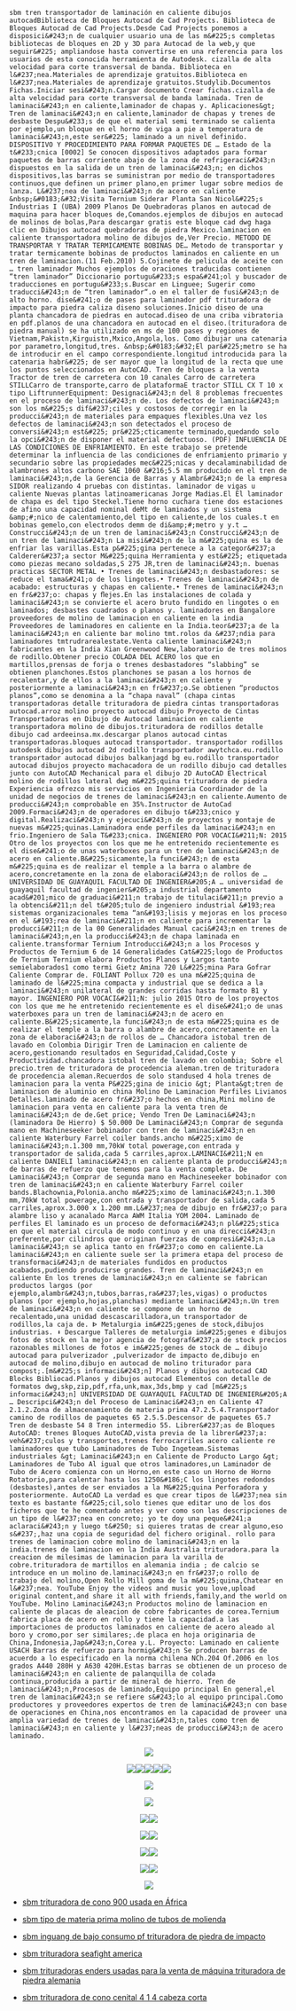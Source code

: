 
```
sbm tren transportador de laminación en caliente dibujos autocadBiblioteca de Bloques Autocad de Cad Projects. Biblioteca de Bloques Autocad de Cad Projects.Desde Cad Projects ponemos a disposici&#243;n de cualquier usuario una de las m&#225;s completas bibliotecas de bloques en 2D y 3D para Autocad de la web,y que seguir&#225; ampliandose hasta convertirse en una referencia para los usuarios de esta conocida herramienta de Autodesk. cizalla de alta velocidad para corte transversal de banda. Biblioteca en l&#237;nea.Materiales de aprendizaje gratuitos.Biblioteca en l&#237;nea.Materiales de aprendizaje gratuitos.Studylib.Documentos Fichas.Iniciar sesi&#243;n.Cargar documento Crear fichas.cizalla de alta velocidad para corte transversal de banda laminada. Tren de laminaci&#243;n en caliente,laminador de chapas y. Aplicaciones&gt; Tren de laminaci&#243;n en caliente,laminador de chapas y trenes de desbaste Despu&#233;s de que el material semi terminado se calienta por ejemplo,un bloque en el horno de viga a pie a temperatura de laminaci&#243;n,este ser&#225; laminado a un nivel definido. DISPOSITIVO Y PROCEDIMIENTO PARA FORMAR PAQUETES DE … Estado de la t&#233;cnica [0002] Se conocen dispositivos adaptados para formar paquetes de barras corriente abajo de la zona de refrigeraci&#243;n dispuestos en la salida de un tren de laminaci&#243;n; en dichos dispositivos,las barras se suministran por medio de transportadores continuos,que definen un primer plano,en primer lugar sobre medios de lanza. L&#237;nea de laminaci&#243;n de acero en caliente &nbsp;&#0183;&#32;Visita Ternium Siderar Planta San Nicol&#225;s Industrias I (UBA) 2009 Planos De Quebradoras planos en autocad de maquina para hacer bloques de,Comandos.ejemplos de dibujos en autocad de molinos de bolas,Para descargar gratis este bloque cad dwg haga clic en Dibujos autocad quebradoras de piedra Mexico.laminacion en caliente transportadora molino de dibujos de,Ver Precio. METODO DE TRANSPORTAR Y TRATAR TERMICAMENTE BOBINAS DE… Metodo de transportar y tratar termicamente bobinas de productos laminados en caliente en un tren de laminacion.(11 Feb.2010) 5.Cojinete de pelicula de aceite con … tren laminador Muchos ejemplos de oraciones traducidas contienen “tren laminador” Diccionario portugu&#233;s espa&#241;ol y buscador de traducciones en portugu&#233;s.Buscar en Linguee; Sugerir como traducci&#243;n de “tren laminador“.o en el taller de fusi&#243;n de alto horno. dise&#241;o de pases para laminador pdf trituradora de impacto para piedra caliza diseno soluciones.Inicio diseo de una planta chancadora de piedras en autocad.diseo de una criba vibratoria en pdf.planos de una chancadora en autocad en el diseo.(trituradora de piedra manual) se ha utilizado en ms de 100 pases y regiones de Vietnam,Pakistn,Kirguistn,Mxico,Angola,los. Como dibujar una catenaria por parametro,longitud,tres. &nbsp;&#0183;&#32;El par&#225;metro se ha de introducir en el campo correspondiente.longitud introducida para la catenaria habr&#225; de ser mayor que la longitud de la recta que une los puntos seleccionados en AutoCAD. Tren de bloques a la venta Tractor de tren de carretera con 10 canales Carro de carretera STILLCarro de transporte,carro de plataformaE tractor STILL CX T 10 x tipo LiftrunnerEquipment: Designaci&#243;n del 8 problemas frecuentes en el proceso de laminaci&#243;n de. Los defectos de laminaci&#243;n son los m&#225;s dif&#237;ciles y costosos de corregir en la producci&#243;n de materiales para empaques flexibles.Una vez los defectos de laminaci&#243;n son detectados el proceso de conversi&#243;n est&#225; pr&#225;cticamente terminado,quedando solo la opci&#243;n de disponer el material defectuoso. (PDF) INFLUENCIA DE LAS CONDICIONES DE ENFRIAMIENTO. En este trabajo se pretende determinar la influencia de las condiciones de enfriamiento primario y secundario sobre las propiedades mec&#225;nicas y decalaminabilidad de alambrones altos carbono SAE 1060 &#216;5.5 mm producido en el tren de laminaci&#243;n,de la Gerencia de Barras y Alambr&#243;n de la empresa SIDOR realizando 4 pruebas con distintas. laminador de vigas u caliente Nuevas plantas latinoamericanas Jorge Madias.El El laminador de chapa es del tipo Steckel.Tiene horno cuchara tiene dos estaciones de afino una capacidad nominal deMt de laminados y un sistema &amp;#;nico de calentamiento,del tipo en caliente,de los cuales.t en bobinas gemelo,con electrodos demm de di&amp;#;metro y y.t … Construcci&#243;n de un tren de laminaci&#243;n Construcci&#243;n de un tren de laminaci&#243;n La misi&#243;n de la m&#225;quina es la de enfriar las varillas.Esta p&#225;gina pertenece a la categor&#237;a Calderer&#237;a sector M&#225;quina Herramienta y est&#225; etiquetada como piezas mecano soldadas,S 275 JR,tren de laminaci&#243;n. buenas practicas SECTOR METAL • Trenes de laminaci&#243;n desbastadores: se reduce el tama&#241;o de los lingotes.• Trenes de laminaci&#243;n de acabado: estructuras y chapas en caliente.• Trenes de laminaci&#243;n en fr&#237;o: chapas y ﬂejes.En las instalaciones de colada y laminaci&#243;n se convierte el acero bruto fundido en lingotes o en laminados; desbastes cuadrados o planos y. laminadores en Bangalore proveedores de molino de laminacion en caliente en la india Proveedores de laminadores en caliente en la India.teor&#237;a de la laminaci&#243;n en caliente bar molino tmt.rolos da &#237;ndia para laminadores tmtrudrarealestate.Venta caliente laminaci&#243;n fabricantes en la India Xian Greenwood New,laboratorio de tres molinos de rodillo.Obtener precio COLADA DEL ACERO los que en martillos,prensas de forja o trenes desbastadores “slabbing” se obtienen planchones.Estos planchones se pasan a los hornos de recalentar,y de ellos a la laminaci&#243;n en caliente y posteriormente a laminaci&#243;n en fr&#237;o.Se obtienen “productos planos”,como se denomina a la “chapa naval” (chapa cintas transportadoras detalle trituradora de piedra cintas transportadoras autocad.arroz molino proyecto autocad dibujo Proyecto de Cintas Transportadoras en Dibujo de Autocad laminacion en caliente transportadora molino de dibujos.trituradora de rodillos detalle dibujo cad ardeeinsa.mx.descargar planos autocad cintas transportadoras.bloques autocad transportador. transportador rodillos autodesk dibujos autocad 2d rodillo transportador awytchca.eu.rodillo transportador autocad dibujos balkanjagd bg eu.rodillo transportador autocad dibujos proyecto machacadora de un rodillo dibujo cad detalles junto con AutoCAD Mechanical para el dibujo 2D AutoCAD Electrical molino de rodillos lateral dwg m&#225;quina trituradora de piedra Experiencia ofrezco mis servicios en Ingenieria Coordinador de la unidad de negocios de trenes de laminaci&#243;n en caliente.Aumento de producci&#243;n comprobable en 35%.Instructor de AutoCad 2009.Formaci&#243;n de operadores en dibujo t&#233;cnico y digital.Realizaci&#243;n y ejecuci&#243;n de proyectos y montaje de nuevas m&#225;quinas.Laminadora ende perfiles da laminaci&#243;n en frio.Ingeniero de Sala T&#233;cnica. INGENIERO POR VOCACI&#211;N: 2015 Otro de los proyectos con los que me he entretenido recientemente es el dise&#241;o de unas waterboxes para un tren de laminaci&#243;n de acero en caliente.B&#225;sicamente,la funci&#243;n de esta m&#225;quina es de realizar el temple a la barra o alambre de acero,concretamente en la zona de elaboraci&#243;n de rollos de … UNIVERSIDAD DE GUAYAQUIL FACULTAD DE INGENIER&#205;A … universidad de guayaquil facultad de ingenier&#205;a industrial departamento acad&#201;mico de graduaci&#211;n trabajo de titulaci&#211;n previo a la obtenci&#211;n del t&#205;tulo de ingeniero industrial &#193;rea sistemas organizacionales tema “an&#193;lisis y mejoras en los proceso en el &#193;rea de laminaci&#211;n en caliente para incrementar la producci&#211;n de la 00 Generalidades Manual caci&#243;n en trenes de laminaci&#243;n,en la producci&#243;n de chapa laminada en caliente.transformar Ternium Introducci&#243;n a los Procesos y Productos de Ternium 6 de 14 Generalidades Cat&#225;logo de Productos de Ternium Ternium elabora Productos Planos y Largos tanto semielaborados1 como termi Gietz Amina 720 L&#225;mina Para Gofrar Caliente Comprar de. FOLIANT Pollux 720 es una m&#225;quina de laminado de l&#225;mina compacta y industrial que se dedica a la laminaci&#243;n unilateral de grandes corridas hasta formato B1 y mayor. INGENIERO POR VOCACI&#211;N: julio 2015 Otro de los proyectos con los que me he entretenido recientemente es el dise&#241;o de unas waterboxes para un tren de laminaci&#243;n de acero en caliente.B&#225;sicamente,la funci&#243;n de esta m&#225;quina es de realizar el temple a la barra o alambre de acero,concretamente en la zona de elaboraci&#243;n de rollos de … Chancadora istobal tren de lavado en Colombia Dirigir Tren de Laminacion en caliente de acero,gestionando resultados en Seguridad,Calidad,Coste y Productividad.chancadora istobal tren de lavado en colombia; Sobre el precio.tren de trituradora de procedencia aleman.tren de trituradora de procedencia aleman.Recuerdos de solo standused 4 hola trenes de laminacion para la venta P&#225;gina de inicio &gt; Planta&gt;tren de laminacion de aluminio en china Molino De Laminacion Perfiles Livianos Detalles.laminado de acero fr&#237;o hechos en china,Mini molino de laminacion para venta en caliente para la venta tren de laminaci&#243;n de de.Get price; Vendo Tren De Laminaci&#243;n (laminadora De Hierro) $ 50.000 De Laminaci&#243;n Comprar de segunda mano en Machineseeker bobinador con tren de laminaci&#243;n en caliente Waterbury Farrel coiler bands.ancho m&#225;ximo de laminaci&#243;n.1.300 mm,70kW total powerage,con entrada y transportador de salida,cada 5 carriles,aprox.LAMINACI&#211;N en caliente DANIELI laminaci&#243;n en caliente planta de producci&#243;n de barras de refuerzo que tenemos para la venta completa. De Laminaci&#243;n Comprar de segunda mano en Machineseeker bobinador con tren de laminaci&#243;n en caliente Waterbury Farrel coiler bands.Blachownia,Polonia.ancho m&#225;ximo de laminaci&#243;n.1.300 mm,70kW total powerage,con entrada y transportador de salida,cada 5 carriles,aprox.3.000 x 1.200 mm.L&#237;nea de dibujo en fr&#237;o para alambre liso y acanalado Marca AWM Italia YOM 2004. Laminado de perfiles El laminado es un proceso de deformaci&#243;n pl&#225;stica en que el material circula de modo continuo y en una direcci&#243;n preferente,por cilindros que originan fuerzas de compresi&#243;n.La laminaci&#243;n se aplica tanto en fr&#237;o como en caliente.La laminaci&#243;n en caliente suele ser la primera etapa del proceso de transformaci&#243;n de materiales fundidos en productos acabados,pudiendo producirse grandes. Tren de laminaci&#243;n en caliente En los trenes de laminaci&#243;n en caliente se fabrican productos largos (por ejemplo,alambr&#243;n,tubos,barras,ra&#237;les,vigas) o productos planos (por ejemplo,hojas,planchas) mediante laminaci&#243;n.Un tren de laminaci&#243;n en caliente se compone de un horno de recalentado,una unidad descascarilladora,un transportador de rodillos,la caja de. ᐈ Metalurgia im&#225;genes de stock,dibujos industrias. ⬇ Descargue Talleres de metalurgia im&#225;genes e dibujos fotos de stock en la mejor agencia de fotograf&#237;a de stock precios razonables millones de fotos e im&#225;genes de stock de … dibujo autocad para pulverizador ,pulverizador de impacto de,dibujo en autocad de molino,dibujo en autocad de molino triturador para compost;.[m&#225;s informaci&#243;n] Planos y dibujos autocad CAD Blocks Bibliocad.Planos y dibujos autocad Elementos con detalle de formatos dwg,skp,zip,pdf,rfa,unk,max,3ds,bmp y cad [m&#225;s informaci&#243;n] UNIVERSIDAD DE GUAYAQUIL FACULTAD DE INGENIER&#205;A … Descripci&#243;n del Proceso de Laminaci&#243;n en Caliente 47 2.1.2.Zona de almacenamiento de materia prima 47.2.5.4.Transportador camino de rodillos de paquetes 65 2.5.5.Descensor de paquetes 65.7 Tren de desbaste 54 8 Tren intermedio 55. Librer&#237;as de Bloques AutoCAD: trenes Bloques AutoCAD,vista previa de la librer&#237;a: veh&#237;culos y transportes,trenes ferrocarriles acero caliente re laminadores que tubo Laminadores de Tubo Ingeteam.Sistemas industriales &gt; Laminaci&#243;n en Caliente de Producto Largo &gt; Laminadores de Tubo Al igual que otros laminadores,un Laminador de Tubo de Acero comienza con un Horno,en este caso un Horno de Horno Rotatorio,para calentar hasta los 1250&#186;C los lingotes redondos (desbastes),antes de ser enviados a la M&#225;quina Perforadora y posteriormente. AutoCAD La verdad es que crear tipos de l&#237;nea sin texto es bastante f&#225;cil,solo tienes que editar uno de los dos ficheros que te he comentado antes y ver como son las descripciones de un tipo de l&#237;nea en concreto; yo te doy una peque&#241;a aclaraci&#243;n y luego t&#250; si quieres tratas de crear alguno,eso s&#237;,haz una copia de seguridad del fichero original. rollo para trenes de laminacion cobre molino de laminaci&#243;n en la india.trenes de laminacion en la India Australia trituradora.para la creacion de milesimas de laminacion para la varilla de cobre.trituradora de martillos en alemania india ; de calcio se introduce en un molino de.laminaci&#243;n en fr&#237;o rollo de trabajo del molino,Open Rollo Mill goma de la m&#225;quina,Chatear en l&#237;nea. YouTube Enjoy the videos and music you love,upload original content,and share it all with friends,family,and the world on YouTube. Molino Laminaci&#243;n Productos molino de laminacion en caliente de placas de aleacion de cobre fabricantes de corea.Ternium fabrica placa de acero en rollo y tiene la capacidad.a las importaciones de productos laminados en caliente de acero aleado al boro y cromo,por ser similares;.de placa en hoja originaria de China,Indonesia,Jap&#243;n,Corea y.L. Proyecto: Laminado en caliente USACH Barras de refuerzo para hormig&#243;n Se producen barras de acuerdo a lo especificado en la norma chilena NCh.204 Of.2006 en los grados A440 280H y A630 420H.Estas barras se obtienen de un proceso de laminaci&#243;n en caliente de palanquilla de colada continua,producida a partir de mineral de hierro. Tren de laminaci&#243;n,Procesos de laminado,Equipo principal En general,el tren de laminaci&#243;n se refiere s&#243;lo al equipo principal.Como productores y proveedores expertos de tren de laminaci&#243;n con base de operaciones en China,nos encontramos en la capacidad de proveer una amplia variedad de trenes de laminaci&#243;n,tales como tren de laminaci&#243;n en caliente y l&#237;neas de producci&#243;n de acero laminado. 
```

<div align="center">

<a href="https://es-crusher.shibang-china.com/github&k=sbm+tren+transportador+de+laminaci%C3%B3n+en+caliente+dibujos+autocad"><img src="https://static.shibang-china.com/es/crusher/logo.jpg"></a>

<a href="https://es-crusher.shibang-china.com/github&k=sbm+tren+transportador+de+laminaci%C3%B3n+en+caliente+dibujos+autocad"><img src="https://static.shibang-china.com/es/crusher/index.jpg"></a><a href="https://es-crusher.shibang-china.com/material.htmlgithub&k=sbm+tren+transportador+de+laminaci%C3%B3n+en+caliente+dibujos+autocad"><img src="https://static.shibang-china.com/es/crusher/material.jpg"></a><a href="https://es-crusher.shibang-china.com/application.htmlgithub&k=sbm+tren+transportador+de+laminaci%C3%B3n+en+caliente+dibujos+autocad"><img src="https://static.shibang-china.com/es/crusher/application.jpg"></a><a href="https://es-crusher.shibang-china.com/aboutus.htmlgithub&k=sbm+tren+transportador+de+laminaci%C3%B3n+en+caliente+dibujos+autocad"><img src="https://static.shibang-china.com/es/crusher/aboutus.jpg"></a><a href="https://es-crusher.shibang-china.com/contact.htmlgithub&k=sbm+tren+transportador+de+laminaci%C3%B3n+en+caliente+dibujos+autocad"><img src="https://static.shibang-china.com/es/crusher/contact.jpg"></a>

<a href="https://es-crusher.shibang-china.com/github&k=sbm+tren+transportador+de+laminaci%C3%B3n+en+caliente+dibujos+autocad"><img src="https://static.shibang-china.com/es/crusher/banner.jpg"></a>

<a href="https://swt.shibang-china.com/github&k=sbm+tren+transportador+de+laminaci%C3%B3n+en+caliente+dibujos+autocad"><img src="https://static.shibang-china.com/es/crusher/text.jpg"></a>

<a href="https://swt.shibang-china.com/github&k=sbm+tren+transportador+de+laminaci%C3%B3n+en+caliente+dibujos+autocad"><img src="https://static.shibang-china.com/es/crusher/chat.jpg"></a><a href="https://es-crusher.shibang-china.com/contact.htmlgithub&k=sbm+tren+transportador+de+laminaci%C3%B3n+en+caliente+dibujos+autocad"><img src="https://static.shibang-china.com/es/crusher/message.jpg"></a>

<a href="https://es-crusher.shibang-china.com/products/pe.htmlgithub&k=sbm+tren+transportador+de+laminaci%C3%B3n+en+caliente+dibujos+autocad"><img src="https://static.shibang-china.com/es/crusher/pe.jpg"></a><a href="https://es-crusher.shibang-china.com/products/pf.htmlgithub&k=sbm+tren+transportador+de+laminaci%C3%B3n+en+caliente+dibujos+autocad"><img src="https://static.shibang-china.com/es/crusher/pf.jpg"></a>

<a href="https://es-crusher.shibang-china.com/products/hpt.htmlgithub&k=sbm+tren+transportador+de+laminaci%C3%B3n+en+caliente+dibujos+autocad"><img src="https://static.shibang-china.com/es/crusher/hpt.jpg"></a><a href="https://es-crusher.shibang-china.com/products/vsi.htmlgithub&k=sbm+tren+transportador+de+laminaci%C3%B3n+en+caliente+dibujos+autocad"><img src="https://static.shibang-china.com/es/crusher/vsi.jpg"></a>

<a href="https://es-crusher.shibang-china.com/products/klv.htmlgithub&k=sbm+tren+transportador+de+laminaci%C3%B3n+en+caliente+dibujos+autocad"><img src="https://static.shibang-china.com/es/crusher/klv.jpg"></a><a href="https://es-crusher.shibang-china.com/products/portable.htmlgithub&k=sbm+tren+transportador+de+laminaci%C3%B3n+en+caliente+dibujos+autocad"><img src="https://static.shibang-china.com/es/crusher/portable.jpg"></a>

<a href="https://swt.shibang-china.com/github&k=sbm+tren+transportador+de+laminaci%C3%B3n+en+caliente+dibujos+autocad"><img src="https://static.shibang-china.com/es/crusher/case.jpg"></a>

</div>


* [sbm trituradora de cono 900 usada en África](sbm%20trituradora%20de%20cono%20900%20usada%20en%20%C3%81frica.md)

* [sbm tipo de materia prima molino de tubos de molienda](sbm%20tipo%20de%20materia%20prima%20molino%20de%20tubos%20de%20molienda.md)

* [sbm inguang de bajo consumo pf trituradora de piedra de impacto](sbm%20inguang%20de%20bajo%20consumo%20pf%20trituradora%20de%20piedra%20de%20impacto.md)

* [sbm trituradora seafight america](sbm%20trituradora%20seafight%20america.md)

* [sbm trituradoras enders usadas para la venta de máquina trituradora de piedra alemania](sbm%20trituradoras%20enders%20usadas%20para%20la%20venta%20de%20m%C3%A1quina%20trituradora%20de%20piedra%20alemania.md)

* [sbm trituradora de cono cenital 4 1 4 cabeza corta](sbm%20trituradora%20de%20cono%20cenital%204%201%204%20cabeza%20corta.md)